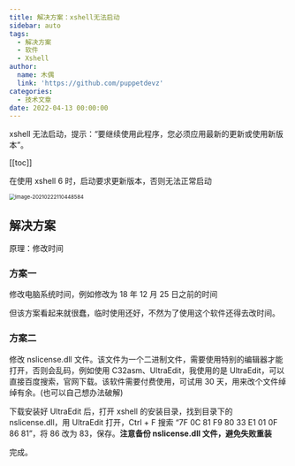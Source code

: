 ```yaml
---
title: 解决方案：xshell无法启动
sidebar: auto
tags:
  - 解决方案
  - 软件
  - Xshell
author:
  name: 木偶
  link: 'https://github.com/puppetdevz'
categories:
  - 技术文章
date: 2022-04-13 00:00:00
---
```


xshell 无法启动，提示：“要继续使用此程序，您必须应用最新的更新或使用新版本”。

<!-- more -->

[[toc]]

在使用 xshell 6 时，启动要求更新版本，否则无法正常启动

<img src="http://img.puppetdev.top/image/note/8da0dca3f0f4e83d5b97c9db2d8ac0da.png" alt="image-20210222110448584" style="zoom:67%;" />

## 解决方案

原理：修改时间

### 方案一

修改电脑系统时间，例如修改为 18 年 12 月 25 日之前的时间

但该方案看起来就很蠢，临时使用还好，不然为了使用这个软件还得去改时间。

### 方案二

修改 nslicense.dll 文件。该文件为一个二进制文件，需要使用特别的编辑器才能打开，否则会乱码，例如使用 C32asm、UltraEdit，我使用的是 UltraEdit，可以直接百度搜索，官网下载。该软件需要付费使用，可试用 30 天，用来改个文件绰绰有余。(也可以自己想办法破解)

下载安装好 UltraEdit 后，打开 xshell 的安装目录，找到目录下的 nslicense.dll，用 UltraEdit 打开，Ctrl + F 搜索 “7F 0C 81 F9 80 33 E1 01 0F 86 81”，将 86 改为 83，保存。**注意备份 nslicense.dll 文件，避免失败重装**

完成。
